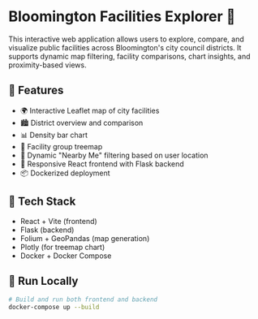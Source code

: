 # Bloomington Facilities Explorer 🌇

This interactive web application allows users to explore, compare, and visualize public facilities across Bloomington's city council districts. It supports dynamic map filtering, facility comparisons, chart insights, and proximity-based views.

## 🔧 Features

- 🌍 Interactive Leaflet map of city facilities
- 🏙️ District overview and comparison
- 📊 Density bar chart
- 🌲 Facility group treemap
- 📍 Dynamic "Nearby Me" filtering based on user location
- 🔄 Responsive React frontend with Flask backend
- 📦 Dockerized deployment

## 🧱 Tech Stack

- React + Vite (frontend)
- Flask (backend)
- Folium + GeoPandas (map generation)
- Plotly (for treemap chart)
- Docker + Docker Compose

## 🚀 Run Locally

```bash
# Build and run both frontend and backend
docker-compose up --build
